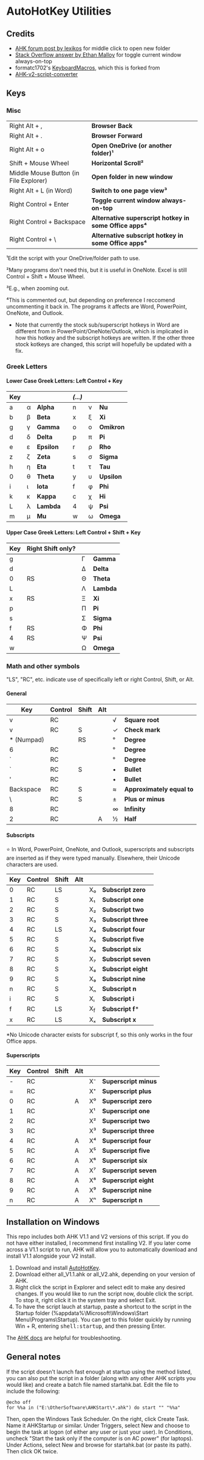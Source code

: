 # AutoHotKey Utilities

## Credits

- [AHK forum post by lexikos](https://www.autohotkey.com/boards/viewtopic.php?t=9832) for middle click to open new folder
- [Stack Overflow answer by Ethan Malloy](https://stackoverflow.com/a/75881915) for toggle current window always-on-top
- formatc1702's [KeyboardMacros](https://github.com/formatc1702/KeyboardMacros), which this is forked from
- [AHK-v2-script-converter](https://github.com/mmikeww/AHK-v2-script-converter)

## Keys

### Misc

|||
|------|------|
|Right Alt + ,|**Browser Back**|
|Right Alt + .|**Browser Forward**|
|Right Alt + o|**Open OneDrive (or another folder)¹**|
|Shift + Mouse Wheel|**Horizontal Scroll²**|
|Middle Mouse Button (in File Explorer)|**Open folder in new window**|
|Right Alt + L (in Word)|**Switch to one page view³**|
|Right Control + Enter|**Toggle current window always-on-top**|
|Right Control + Backspace|**Alternative superscript hotkey in some Office apps⁴**|
|Right Control + \ |**Alternative subscript hotkey in some Office apps⁴**|

¹Edit the script with your OneDrive/folder path to use.

²Many programs don't need this, but it is useful in OneNote. Excel is still Control + Shift + Mouse Wheel.

³E.g., when zooming out.

⁴This is commented out, but depending on preference I reccomend uncommenting it back in. The programs it affects are Word, PowerPoint, OneNote, and Outlook. 

- Note that currently the stock sub/superscript hotkeys in Word are different from in PowerPoint/OneNote/Outlook, which is implicated in how this hotkey and the subscript hotkeys are written. If the other three stock kotkeys are changed, this script will hopefully be updated with a fix.

### Greek Letters

#### **Lower Case Greek Letters:** Left Control + Key

|Key||||*(...)*|||
|---|------|-------|-----------|------|-------|-------|
|a  |α     |**Alpha**  |           |n     |ν      |**Nu**     |
|b  |β     |**Beta** |           |x     |ξ      |**Xi**     |
|g  |γ     |**Gamma**  |           |o     |ο      |**Omikron**|
|d  |δ     |**Delta**  |           |p     |π      |**Pi**     |
|e  |ε     |**Epsilon**|           |r     |ρ      |**Rho**    |
|z  |ζ     |**Zeta**   |           |s     |σ      |**Sigma**  |
|h  |η     |**Eta**    |           |t     |τ      |**Tau**    |
|0  |θ     |**Theta**  |           |y     |υ      |**Upsilon**|
|i  |ι     |**Iota**   |           |f     |φ      |**Phi**    |
|k  |κ     |**Kappa**  |           |c     |χ      |**Hi**     |
|L  |λ     |**Lambda** |           |4     |ψ      |**Psi**    |
|m  |μ     |**Mu**     |           |w     |ω      |**Omega**  |

#### **Upper Case Greek Letters:** Left Control + Shift + Key

|Key|Right Shift only?|||
|------|-----------------|------|------|
|g     |                 |Γ     |**Gamma** |
|d     |                 |Δ     |**Delta** |
|0     |RS              |Θ     |**Theta**|
|L     |                 |Λ     |**Lambda**|
|x     |RS              |Ξ     |**Xi**   |
|p     |                 |Π     |**Pi**    |
|s     |                 |Σ     |**Sigma** |
|f     |RS              |Φ     |**Phi**  |
|4     |RS              |Ψ     |**Psi**  |
|w     |                 |Ω     |**Omega** |

### Math and other symbols

"LS", "RC", etc. indicate use of specifically left or right Control, Shift, or Alt.

#### **General**

|Key|Control|Shift|Alt||                |
|---|-------|-----|---|------|----------------------|
|v  |RC     |     |   |√     |**Square root**           |
|v  |RC     |S    |   |✓     |**Check mark**            |
|* (Numpad)|       |RS   |   |°     |**Degree**                |
|6  |RC     |     |   |°     |**Degree**                |
|`  |RC     |     |   |°     |**Degree**                |
|`  |RC     |S    |   |•     |**Bullet**                |
|'  |RC     |     |   |•     |**Bullet**                |
|Backspace|RC     |S    |   |≈     |**Approximately equal to**|
|\  |RC     |S    |   |±     |**Plus or minus**         |
|8  |RC     |     |   |∞     |**Infinity**              |
|2  |RC     |     |A  |½     |**Half**                  |

#### **Subscripts**

⭐ In Word, PowerPoint, OneNote, and Outlook, superscripts and subscripts are inserted as if they were typed manually. Elsewhere, their Unicode characters are used.

|Key|Control|Shift|Alt||                |
|---|-------|-----|---|------|----------------------|
|0  |RC     |LS   |   |X₀    |**Subscript zero**        |
|1  |RC     |S    |   |X₁    |**Subscript one**         |
|2  |RC     |S    |   |X₂    |**Subscript two**         |
|3  |RC     |S    |   |X₃    |**Subscript three**       |
|4  |RC     |LS   |   |X₄    |**Subscript four**        |
|5  |RC     |S    |   |X₅    |**Subscript five**        |
|6  |RC     |S    |   |X₆    |**Subscript six**         |
|7  |RC     |S    |   |X₇    |**Subscript seven**       |
|8  |RC     |S    |   |X₈    |**Subscript eight**       |
|9  |RC     |S    |   |X₉    |**Subscript nine**        |
|n  |RC     |S    |   |Xₙ    |**Subscript n**           |
|i  |RC     |S    |   |Xᵢ    |**Subscript i**           |
|f  |RC     |LS |   |X<sub>f</sub>    |**Subscript f*** |
|x  |RC     |LS   |   |Xₓ    |**Subscript x**           |

*No Unicode character exists for subscript f, so this only works in the four Office apps.

#### **Superscripts**

|Key|Control|Shift|Alt||                |
|---|-------|-----|---|------|----------------------|
| -  |RC     |     |   |X⁻    |**Superscript minus**       |
|=  |RC     |     |   |X⁺    |**Superscript plus**        |
|0  |RC     |     |A  |X⁰    |**Superscript zero**      |
|1  |RC     |     |   |X¹    |**Superscript one**       |
|2  |RC     |     |   |X²    |**Superscript two**       |
|3  |RC     |     |   |X³    |**Superscript three**     |
|4  |RC     |     |A  |X⁴    |**Superscript four**      |
|5  |RC     |     |A  |X⁵    |**Superscript five**      |
|6  |RC     |     |A  |X⁶    |**Superscript six**       |
|7  |RC     |     |A  |X⁷    |**Superscript seven**     |
|8  |RC     |     |A  |X⁸    |**Superscript eight**     |
|9  |RC     |     |A  |X⁹    |**Superscript nine**      |
|n  |RC     |     |A  |Xⁿ    |**Superscript n**         |

## Installation on Windows

This repo includes both AHK V1.1 and V2 versions of this script. If you do not have either installed, I recommend first installing V2. If you later come across a V1.1 script to run, AHK will allow you to automatically download and install V1.1 alongside your V2 install.

1. Download and install [AutoHotKey](https://www.autohotkey.com/).
2. Download either all_V1.1.ahk or all_V2.ahk, depending on your version of AHK.
3. Right click the script in Explorer and select edit to make any desired changes. If you would like to run the script now, double click the script. To stop it, right click it in the system tray and select Exit.
4. To have the script lauch at startup, paste a shortcut to the script in the Startup folder 
(%appdata%\Microsoft\Windows\Start Menu\Programs\Startup). You can get to this folder quickly by running Win + R, entering <kbd>shell:startup</kbd>, and then pressing Enter.

The [AHK docs](https://www.autohotkey.com/docs/) are helpful for troubleshooting.

## General notes

If the script doesn't launch fast enough at startup using the method listed, you can also put the script in a folder (along with any other AHK scripts you would like) and create a batch file named startahk.bat. Edit the file to include the following:

```
@echo off
for %%a in ("E:\OtherSoftware\AHKStart\*.ahk") do start "" "%%a"
```

Then, open the Windows Task Scheduler. On the right, click Create Task. Name it AHKStartup or similar. Under Triggers, select New and choose to begin the task at logon (of either any user or just your user). In Conditions, uncheck "Start the task only if the computer is on AC power" (for laptops). Under Actions, select New and browse for startahk.bat (or paste its path). Then click OK twice.
